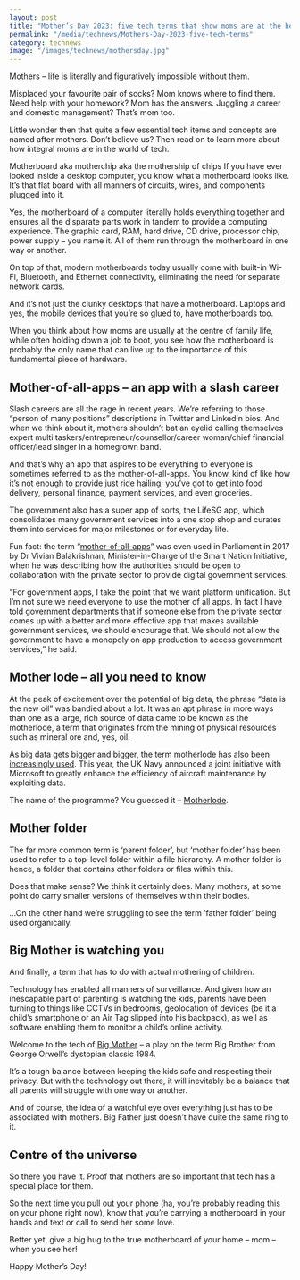 ```yaml
---
layout: post
title: "Mother’s Day 2023: five tech terms that show moms are at the heart of it all"
permalink: "/media/technews/Mothers-Day-2023-five-tech-terms"
category: technews
image: "/images/technews/mothersday.jpg"
---
```



  
Mothers – life is literally and figuratively impossible without them. 

Misplaced your favourite pair of socks? Mom knows where to find them. Need help with your homework? Mom has the answers. Juggling a career and domestic management? That’s mom too. 

Little wonder then that quite a few essential tech items and concepts are named after mothers. Don’t believe us? Then read on to learn more about how integral moms are in the world of tech. 

Motherboard aka motherchip aka the mothership of chips
If you have ever looked inside a desktop computer, you know what a motherboard looks like. It’s that flat board with all manners of circuits, wires, and components plugged into it. 

Yes, the motherboard of a computer literally holds everything together and ensures all the disparate parts work in tandem to provide a computing experience. The graphic card, RAM, hard drive, CD drive, processor chip, power supply – you name it. All of them run through the motherboard in one way or another. 

On top of that, modern motherboards today usually come with built-in Wi-Fi, Bluetooth, and Ethernet connectivity, eliminating the need for separate network cards.

And it’s not just the clunky desktops that have a motherboard. Laptops and yes, the mobile devices that you’re so glued to, have motherboards too. 

When you think about how moms are usually at the centre of family life, while often holding down a job to boot, you see how the motherboard is probably the only name that can live up to the importance of this fundamental piece of hardware. 

## Mother-of-all-apps – an app with a slash career
Slash careers are all the rage in recent years. We’re referring to those “person of many positions” descriptions in Twitter and LinkedIn bios. And when we think about it, mothers shouldn’t bat an eyelid calling themselves expert multi taskers/entrepreneur/counsellor/career woman/chief financial officer/lead singer in a homegrown band. 

And that’s why an app that aspires to be everything to everyone is sometimes referred to as the mother-of-all-apps. You know, kind of like how it’s not enough to provide just ride hailing; you’ve got to get into food delivery, personal finance, payment services, and even groceries. 

The government also has a super app of sorts, the LifeSG app, which consolidates many government services into a one stop shop and curates them into services for major milestones or for everyday life. 

Fun fact: the term “[mother-of-all-apps](https://www.smartnation.gov.sg/media-hub/parliament/20170302/)” was even used in Parliament in 2017 by Dr Vivian Balakrishnan, Minister-in-Charge of the Smart Nation Initiative, when he was describing how the authorities should be open to collaboration with the private sector to provide digital government services. 

“For government apps, I take the point that we want platform unification. But I’m not sure we need everyone to use the mother of all apps. In fact I have told government departments that if someone else from the private sector comes up with a better and more effective app that makes available government services, we should encourage that. We should not allow the government to have a monopoly on app production to access government services,” he said.

## Mother lode – all you need to know 
At the peak of excitement over the potential of big data, the phrase “data is the new oil” was bandied about a lot. It was an apt phrase in more ways than one as a large, rich source of data came to be known as the motherlode, a term that originates from the mining of physical resources such as mineral ore and, yes, oil. 

As big data gets bigger and bigger, the term motherlode has also been [increasingly used](https://finance.yahoo.com/news/mother-lode-leaks-massive-data-153658505.html). 
This year, the UK Navy announced a joint initiative with Microsoft to greatly enhance the efficiency of aircraft maintenance by exploiting data. 

The name of the programme? You guessed it – [Motherlode](https://www.royalnavy.mod.uk/news-and-latest-activity/news/2023/march/17/20230317-royal-navys-1710-naval-air-squadron-launch-innovative-product-with-microsoft).  

## Mother folder 

The far more common term is ‘parent folder’, but ‘mother folder’ has been used to refer to a top-level folder within a file hierarchy.  A mother folder is hence, a folder that contains other folders or files within this. 

Does that make sense? We think it certainly does. Many mothers, at some point do carry smaller versions of themselves within their bodies.

…On the other hand we’re struggling to see the term ’father folder’ being used organically. 


## Big Mother is watching you

And finally, a term that has to do with actual mothering of children. 

Technology has enabled all manners of surveillance. And given how an inescapable part of parenting is watching the kids, parents have been turning to things like CCTVs in bedrooms, geolocation of devices (be it a child’s smartphone or an Air Tag slipped into his backpack), as well as software enabling them to monitor a child’s online activity. 

Welcome to the tech of [Big Mother](https://www.techopedia.com/definition/15390/big-mother) – a play on the term Big Brother from George Orwell’s dystopian classic 1984. 

It’s a tough balance between keeping the kids safe and respecting their privacy. But with the technology out there, it will inevitably be a balance that all parents will struggle with one way or another. 

And of course, the idea of a watchful eye over everything just has to be associated with mothers. Big Father just doesn’t have quite the same ring to it. 

## Centre of the universe

So there you have it. Proof that mothers are so important that tech has a special place for them. 

So the next time you pull out your phone (ha, you’re probably reading this on your phone right now), know that you’re carrying a motherboard in your hands and text or call to send her some love. 

Better yet, give a big hug to the true motherboard of your home – mom – when you see her! 

Happy Mother’s Day! 
